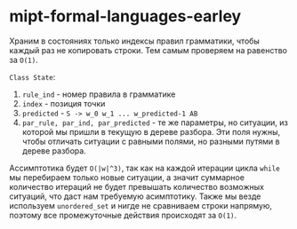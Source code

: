 # mipt-formal-languages-earley

Храним в состояниях только индексы правил грамматики, чтобы каждый раз не копировать строки. Тем самым проверяем на равенство за ```O(1)```. 
  
 
 ```Class State```:
 1) ```rule_ind``` - номер правила в грамматике
 2) ```index``` - позиция точки
 3) ```predicted``` - ```S -> w_0 w_1 ... w_predicted-1 AB```
 4) ```par_rule, par_ind, par_predicted``` - те же параметры, но ситуации, из которой мы пришли в текущую в дереве разбора. Эти поля нужны, чтобы отличать ситуации с равными полями, но разными путями в дереве разбора.
  
  
Ассимптотика будет ```O(|w|^3)```, так как на каждой итерации цикла ```while``` мы перебираем только новые ситуации, а значит суммарное количество итераций не будет превышать количество возможных ситуаций, что даст нам требуемую асимптотику. Также мы везде используем ```unordered_set``` и нигде не сравниваем строки напрямую, поэтому все промежуточные действия происходят за ```O(1)```.
